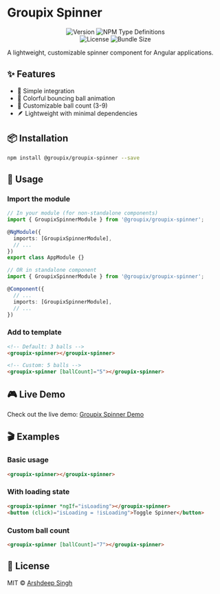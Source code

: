 # Groupix Spinner

<div align="center">
  
![Version](https://img.shields.io/badge/version-0.2.0-blue.svg)
![NPM Type Definitions](https://img.shields.io/npm/types/%40groupix%2Fgroupix-spinner?color=green&label=Type%20Definitions)  
![License](https://img.shields.io/badge/license-MIT-green.svg)
![Bundle Size](https://img.shields.io/bundlephobia/min/%40groupix%2Fgroupix-spinner?color=red&label=Bundle%20Size)  
</div>

A lightweight, customizable spinner component for Angular applications.

## ✨ Features

- 🚀 Simple integration
- 🎨 Colorful bouncing ball animation
- 🔢 Customizable ball count (3-9)
- 🪶 Lightweight with minimal dependencies

## 📦 Installation

```bash
npm install @groupix/groupix-spinner --save
```

## 🔧 Usage

### Import the module

```typescript
// In your module (for non-standalone components)
import { GroupixSpinnerModule } from '@groupix/groupix-spinner';

@NgModule({
  imports: [GroupixSpinnerModule],
  // ...
})
export class AppModule {}

// OR in standalone component
import { GroupixSpinnerModule } from '@groupix/groupix-spinner';

@Component({
  // ...
  imports: [GroupixSpinnerModule],
  // ...
})
```

### Add to template

```html
<!-- Default: 3 balls -->
<groupix-spinner></groupix-spinner>

<!-- Custom: 5 balls -->
<groupix-spinner [ballCount]="5"></groupix-spinner>
```

## 🎮 Live Demo
Check out the live demo: [Groupix Spinner Demo](https://groupix-spinner.vercel.app/)   

## 🎬 Examples

### Basic usage

```html
<groupix-spinner></groupix-spinner>
```

### With loading state

```html
<groupix-spinner *ngIf="isLoading"></groupix-spinner>
<button (click)="isLoading = !isLoading">Toggle Spinner</button>
```

### Custom ball count

```html
<groupix-spinner [ballCount]="7"></groupix-spinner>
```

## 📄 License

MIT © [Arshdeep Singh](https://github.com/ArshdeepGrover)